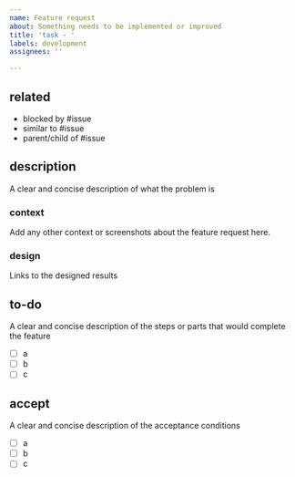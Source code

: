 ```yaml
---
name: Feature request
about: Something needs to be implemented or improved
title: 'task - '
labels: development
assignees: ''

---
```


## related
- blocked by #issue
- similar to #issue
- parent/child of #issue

## description 
A clear and concise description of what the problem is

### context
Add any other context or screenshots about the feature request here.

### design
Links to the designed results

## to-do
A clear and concise description of the steps or parts that would complete the feature
- [ ] a
- [ ] b
- [ ] c

## accept
A clear and concise description of the acceptance conditions
- [ ] a
- [ ] b
- [ ] c
